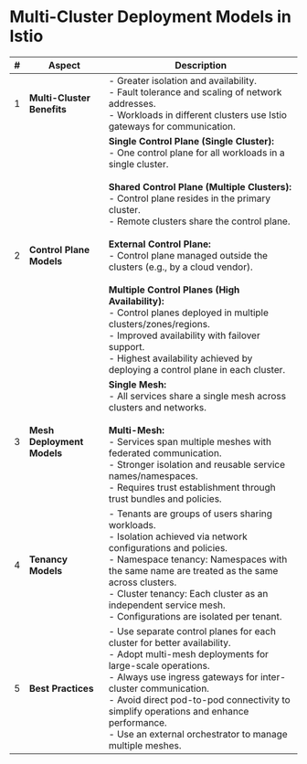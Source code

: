 # Multi-Cluster Deployment Models in Istio

| **#** | **Aspect**                 | **Description**                                                                                                                                              |
|-------|----------------------------|--------------------------------------------------------------------------------------------------------------------------------------------------------------|
| 1     | **Multi-Cluster Benefits** | - Greater isolation and availability.<br>- Fault tolerance and scaling of network addresses.<br>- Workloads in different clusters use Istio gateways for communication. |
| 2     | **Control Plane Models**   | **Single Control Plane (Single Cluster):**<br>- One control plane for all workloads in a single cluster.<br><br>**Shared Control Plane (Multiple Clusters):**<br>- Control plane resides in the primary cluster.<br>- Remote clusters share the control plane.<br><br>**External Control Plane:**<br>- Control plane managed outside the clusters (e.g., by a cloud vendor).<br><br>**Multiple Control Planes (High Availability):**<br>- Control planes deployed in multiple clusters/zones/regions.<br>- Improved availability with failover support.<br>- Highest availability achieved by deploying a control plane in each cluster. |
| 3     | **Mesh Deployment Models** | **Single Mesh:**<br>- All services share a single mesh across clusters and networks.<br><br>**Multi-Mesh:**<br>- Services span multiple meshes with federated communication.<br>- Stronger isolation and reusable service names/namespaces.<br>- Requires trust establishment through trust bundles and policies. |
| 4     | **Tenancy Models**         | - Tenants are groups of users sharing workloads.<br>- Isolation achieved via network configurations and policies.<br>- Namespace tenancy: Namespaces with the same name are treated as the same across clusters.<br>- Cluster tenancy: Each cluster as an independent service mesh.<br>- Configurations are isolated per tenant. |
| 5     | **Best Practices**         | - Use separate control planes for each cluster for better availability.<br>- Adopt multi-mesh deployments for large-scale operations.<br>- Always use ingress gateways for inter-cluster communication.<br>- Avoid direct pod-to-pod connectivity to simplify operations and enhance performance.<br>- Use an external orchestrator to manage multiple meshes. |
